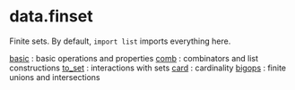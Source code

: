 data.finset
===========

Finite sets. By default, `import list` imports everything here.

[basic](basic.lean) : basic operations and properties
[comb](comb.lean) : combinators and list constructions
[to_set](to_set.lean) : interactions with sets
[card](card.lean) : cardinality
[bigops](bigops.lean) : finite unions and intersections
